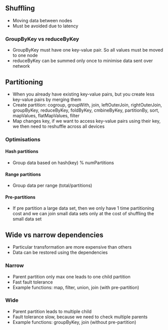## Shuffling
- Moving data between nodes
- Must be avoided due to latency 
### GroupByKey vs reduceByKey
-  GroupByKey must have one key-value pair. So all values must be moved to one node
- reduceByKey can be summed only once to minimise data sent over network
## Partitioning
- When you already have existing key-value pairs, but you create less key-value pairs by merging them
- Create partition: cogroup, groupWith, join, leftOuterJoin, rightOuterJoin, groupByKey, reduceByKey, foldByKey, cmbineByKey, partitionBy, sort, mapValues, flatMapValues, filter
- Map changes key, if we want to access key-value pairs using their key, we then need to reshuffle across all devices
### Optimisations
#### Hash partitions
- Group data based on hash(key) % numPartitions
#### Range partitions
- Group data per range (total/partitions)
#### Pre-partitions
- If pre partition a large data set, then we only have 1 time partitioning cost and we can join small data sets only at the cost of shuffling the small data set
## Wide vs narrow dependencies
- Particular transformation are more expensive than others
- Data can be restored using the dependencies
### Narrow
- Parent partition only max one leads to one child partition
- Fast fault tolerance
- Example functions: map, filter, union, join (with pre-partition)
### Wide
- Parent partition leads to multiple child
- Fault tolerance slow, because we need to check multiple parents
- Example functions: groupByKey, join (without pre-partition)

